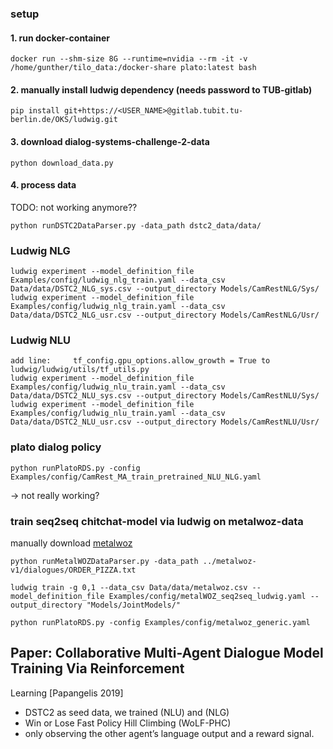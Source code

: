 ### setup
#### 1. run docker-container
    
    docker run --shm-size 8G --runtime=nvidia --rm -it -v /home/gunther/tilo_data:/docker-share plato:latest bash
#### 2. manually install ludwig dependency (needs password to TUB-gitlab)
    pip install git+https://<USER_NAME>@gitlab.tubit.tu-berlin.de/OKS/ludwig.git
#### 3. download dialog-systems-challenge-2-data
    python download_data.py 
#### 4. process data
TODO: not working anymore??

    python runDSTC2DataParser.py -data_path dstc2_data/data/  

### Ludwig NLG
    ludwig experiment --model_definition_file Examples/config/ludwig_nlg_train.yaml --data_csv Data/data/DSTC2_NLG_sys.csv --output_directory Models/CamRestNLG/Sys/
    ludwig experiment --model_definition_file Examples/config/ludwig_nlg_train.yaml --data_csv Data/data/DSTC2_NLG_usr.csv --output_directory Models/CamRestNLG/Usr/

### Ludwig NLU
    add line:     tf_config.gpu_options.allow_growth = True to ludwig/ludwig/utils/tf_utils.py
    ludwig experiment --model_definition_file Examples/config/ludwig_nlu_train.yaml --data_csv Data/data/DSTC2_NLU_sys.csv --output_directory Models/CamRestNLU/Sys/
    ludwig experiment --model_definition_file Examples/config/ludwig_nlu_train.yaml --data_csv Data/data/DSTC2_NLU_usr.csv --output_directory Models/CamRestNLU/Usr/

### plato dialog policy
    python runPlatoRDS.py -config Examples/config/CamRest_MA_train_pretrained_NLU_NLG.yaml
    
-> not really working?
    
### train seq2seq chitchat-model via ludwig on metalwoz-data

manually download [metalwoz](https://www.microsoft.com/en-us/research/project/metalwoz/) 
    
    python runMetalWOZDataParser.py -data_path ../metalwoz-v1/dialogues/ORDER_PIZZA.txt

    ludwig train -g 0,1 --data_csv Data/data/metalwoz.csv --model_definition_file Examples/config/metalWOZ_seq2seq_ludwig.yaml --output_directory "Models/JointModels/"

    python runPlatoRDS.py -config Examples/config/metalwoz_generic.yaml

## Paper: Collaborative Multi-Agent Dialogue Model Training Via Reinforcement
Learning [Papangelis 2019]
* DSTC2 as seed data, we trained (NLU) and (NLG) 
* Win or Lose Fast Policy Hill Climbing (WoLF-PHC)
* only observing the other agent’s language output and a reward signal.
